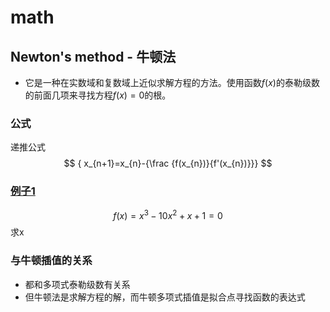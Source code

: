 # math
## Newton's method - 牛顿法
- 它是一种在实数域和复数域上近似求解方程的方法。使用函数${f(x)}$的泰勒级数的前面几项来寻找方程${f(x)=0}$的根。

### 公式
递推公式
$$ { x_{n+1}=x_{n}-{\frac {f(x_{n})}{f'(x_{n})}}} $$

### [例子1](https://zh.wikipedia.org/wiki/%E7%89%9B%E9%A1%BF%E6%B3%95)
$$ {f(x)=x^{3}-10x^{2}+x+1=0} $$ 求x

### 与牛顿插值的关系
- 都和多项式泰勒级数有关系
- 但牛顿法是求解方程的解，而牛顿多项式插值是拟合点寻找函数的表达式
